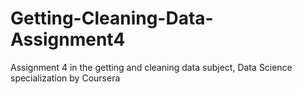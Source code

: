 # Getting-Cleaning-Data-Assignment4
Assignment 4 in the getting and cleaning data subject, Data Science specialization by Coursera
